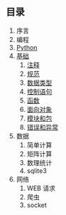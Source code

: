 ## 目录 ##

1. 序言
2. 编程
3. [Python](python.md)
4. [基础](base/README.md)
	1. [注释](base/comment.md)
	2. [规范](base/style.md)
	3. [数据类型](base/datatype.md)
	4. [控制语句](base/flow.md)
	5. [函数](base/function.md)
	6. [面向对象](base/object.md)
	7. [模块和包](base/package.md)
	8. [错误和异常](base/error.md)
5. 数据
	1. 简单计算
	2. 矩阵计算
	3. 数理统计
	4. sqlite3
6. 网络
	1. WEB 请求
	2. 爬虫
	3. socket
